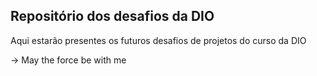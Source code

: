 ## Repositório dos desafios da DIO

Aqui estarão presentes os futuros desafios de projetos do curso da DIO

-> May the force be with me





